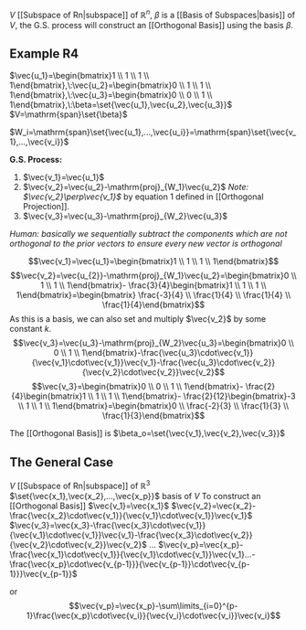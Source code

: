 $V$ [[Subspace of Rn|subspace]] of $\mathbb{R}^n$, $\beta$ is a [[Basis of Subspaces|basis]] of $V$, the G.S. process will construct an [[Orthogonal Basis]] using the basis $\beta$. 

## Example R4
$\vec{u_1}=\begin{bmatrix}1 \\ 1 \\ 1 \\ 1\end{bmatrix},\:\vec{u_2}=\begin{bmatrix}0 \\ 1 \\ 1 \\ 1\end{bmatrix},\:\vec{u_3}=\begin{bmatrix}0 \\ 0 \\ 1 \\ 1\end{bmatrix},\:\beta=\set{\vec{u_1},\vec{u_2},\vec{u_3}}$
$V=\mathrm{span}\set{\beta}$

$W_i=\mathrm{span}\set{\vec{u_1},...,\vec{u_i}}=\mathrm{span}\set{\vec{v_1},...,\vec{v_i}}$

**G.S. Process:**
1. $\vec{v_1}=\vec{u_1}$
2. $\vec{v_2}=\vec{u_2}-\mathrm{proj}_{W_1}\vec{u_2}$
	*Note: $\vec{v_2}\perp\vec{v_1}$* by equation 1 defined in [[Orthogonal Projection]].
3. $\vec{v_3}=\vec{u_3}-\mathrm{proj}_{W_2}\vec{u_3}$

*Human: basically we sequentially subtract the components which are not orthogonal to the prior vectors to ensure every new vector is orthogonal*

$$\vec{v_1}=\vec{u_1}=\begin{bmatrix}1 \\ 1 \\ 1 \\ 1\end{bmatrix}$$
$$\vec{v_2}=\vec{u_{2}}-\mathrm{proj}_{W_1}\vec{u_2}=\begin{bmatrix}0 \\ 1 \\ 1 \\ 1\end{bmatrix}- \frac{3}{4}\begin{bmatrix}1 \\ 1 \\ 1 \\ 1\end{bmatrix}=\begin{bmatrix} \frac{-3}{4} \\ \frac{1}{4} \\ \frac{1}{4} \\ \frac{1}{4}\end{bmatrix}$$ As this is a basis, we can also set and multiply $\vec{v_2}$ by some constant $k$. 
$$\vec{v_3}=\vec{u_3}-\mathrm{proj}_{W_2}\vec{u_3}=\begin{bmatrix}0 \\ 0 \\ 1 \\ 1\end{bmatrix}-\frac{\vec{u_3}\cdot\vec{v_1}}{\vec{v_1}\cdot\vec{v_1}}\vec{v_1}-\frac{\vec{u_3}\cdot\vec{v_2}}{\vec{v_2}\cdot\vec{v_2}}\vec{v_2}$$
$$\vec{v_3}=\begin{bmatrix}0 \\ 0 \\ 1 \\ 1\end{bmatrix}- \frac{2}{4}\begin{bmatrix}1 \\ 1 \\ 1 \\ 1\end{bmatrix}- \frac{2}{12}\begin{bmatrix}-3 \\ 1 \\ 1 \\ 1\end{bmatrix}=\begin{bmatrix}0 \\ \frac{-2}{3} \\ \frac{1}{3} \\ \frac{1}{3}\end{bmatrix}$$

The [[Orthogonal Basis]] is $\beta_o=\set{\vec{v_1},\vec{v_2},\vec{v_3}}$

## The General Case
$V$ [[Subspace of Rn|subspace]] of $\mathbb{R}^3$
$\set{\vec{x_1},\vec{x_2},...,\vec{x_p}}$ basis of $V$
To construct an [[Orthogonal Basis]]
$\vec{v_1}=\vec{x_1}$
$\vec{v_2}=\vec{x_2}-\frac{\vec{x_2}\cdot\vec{v_1}}{\vec{v_1}\cdot\vec{v_1}}\vec{v_1}$
$\vec{v_3}=\vec{x_3}-\frac{\vec{x_3}\cdot\vec{v_1}}{\vec{v_1}\cdot\vec{v_1}}\vec{v_1}-\frac{\vec{x_3}\cdot\vec{v_2}}{\vec{v_2}\cdot\vec{v_2}}\vec{v_2}$
...
$\vec{v_p}=\vec{x_p}-\frac{\vec{x_1}\cdot\vec{v_1}}{\vec{v_1}\cdot\vec{v_1}}\vec{v_1}...-\frac{\vec{x_p}\cdot\vec{v_{p-1}}}{\vec{v_{p-1}}\cdot\vec{v_{p-1}}}\vec{v_{p-1}}$

or $$\vec{v_p}=\vec{x_p}-\sum\limits_{i=0}^{p-1}\frac{\vec{x_p}\cdot\vec{v_i}}{\vec{v_i}\cdot\vec{v_i}}\vec{v_i}$$
